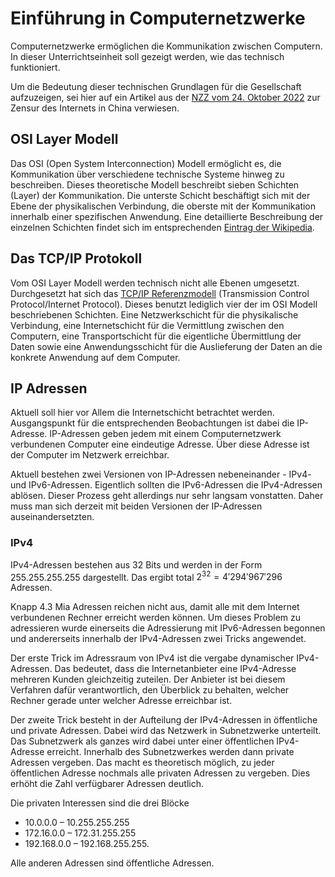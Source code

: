 # Einführung in Computernetzwerke

Computernetzwerke ermöglichen die Kommunikation zwischen Computern. In dieser
Unterrichtseinheit soll gezeigt werden, wie das technisch funktioniert.

Um die Bedeutung dieser technischen Grundlagen für die Gesellschaft aufzuzeigen,
sei hier auf ein Artikel aus der 
[NZZ vom 24. Oktober 2022](wie-china-unter-xi-das-internet-kontrolliert-ld.html) 
zur Zensur des
Internets in China verwiesen.

## OSI Layer Modell

Das OSI (Open System Interconnection) Modell ermöglicht es, die Kommunikation
über verschiedene technische Systeme hinweg zu beschreiben. Dieses theoretische
Modell beschreibt sieben Schichten (Layer) der Kommunikation. Die unterste
Schicht beschäftigt sich mit der Ebene der physikalischen Verbindung, die
oberste mit der Kommunikation innerhalb einer spezifischen Anwendung. Eine
detaillierte Beschreibung der einzelnen Schichten findet sich im entsprechenden
[Eintrag der Wikipedia](https://de.wikipedia.org/wiki/OSI-Modell).

## Das TCP/IP Protokoll

Vom OSI Layer Modell werden technisch nicht alle Ebenen umgesetzt. Durchgesetzt
hat sich das 
[TCP/IP
Referenzmodell](https://de.wikipedia.org/wiki/Internetprotokollfamilie#TCP/IP-Referenzmodell)
(Transmission Control Protocol/Internet Protocol). Dieses benutzt lediglich vier
der im OSI Modell beschriebenen Schichten. Eine Netzwerkschicht für die
physikalische Verbindung, eine Internetschicht für die Vermittlung zwischen den
Computern, eine Transportschicht für die eigentliche Übermittlung der Daten
sowie eine Anwendungsschicht für die Auslieferung der Daten an die konkrete
Anwendung auf dem Computer.

## IP Adressen

Aktuell soll hier vor Allem die Internetschicht betrachtet werden. Ausgangspunkt
für die entsprechenden Beobachtungen ist dabei die IP-Adresse. IP-Adressen geben
jedem mit einem Computernetzwerk verbundenen Computer eine eindeutige Adresse.
Über diese Adresse ist der Computer im Netzwerk erreichbar.

Aktuell bestehen zwei Versionen von IP-Adressen nebeneinander - IPv4- und
IPv6-Adressen. Eigentlich sollten die IPv6-Adressen die IPv4-Adressen ablösen.
Dieser Prozess geht allerdings nur sehr langsam vonstatten. Daher muss man sich
derzeit mit beiden Versionen der IP-Adressen auseinandersetzten.

### IPv4

IPv4-Adressen bestehen aus 32 Bits und werden in der Form 255.255.255.255
dargestellt. Das ergibt total $2^{32} = 4'294'967'296$ Adressen. 

Knapp 4.3 Mia Adressen reichen nicht aus, damit alle mit dem Internet
verbundenen Rechner erreicht werden können. Um dieses Problem zu adressieren
wurde einerseits die Adressierung mit IPv6-Adressen begonnen und andererseits
innerhalb der IPv4-Adressen zwei Tricks angewendet.

Der erste Trick im Adressraum von IPv4 ist die vergabe dynamischer
IPv4-Adressen. Das bedeutet, dass die Internetanbieter eine IPv4-Adresse
mehreren Kunden gleichzeitig zuteilen. Der Anbieter ist bei diesem Verfahren
dafür verantwortlich, den Überblick zu behalten, welcher Rechner gerade unter
welcher Adresse erreichbar ist.

Der zweite Trick besteht in der Aufteilung der IPv4-Adressen in öffentliche und
private Adressen. Dabei wird das Netzwerk in Subnetzwerke unterteilt. Das
Subnetzwerk als ganzes wird dabei unter einer öffentlichen IPv4-Adresse
erreicht. Innerhalb des Subnetzwerkes werden dann private Adressen vergeben. Das
macht es theoretisch möglich, zu jeder öffentlichen Adresse nochmals alle
privaten Adressen zu vergeben. Dies erhöht die Zahl verfügbarer Adressen
deutlich. 

Die privaten Interessen sind die drei
Blöcke

* 10.0.0.0 – 10.255.255.255
* 172.16.0.0 – 172.31.255.255
* 192.168.0.0 – 192.168.255.255.

Alle anderen Adressen sind öffentliche Adressen.

